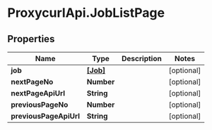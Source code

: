 # ProxycurlApi.JobListPage

## Properties

Name | Type | Description | Notes
------------ | ------------- | ------------- | -------------
**job** | [**[Job]**](Job.md) |  | [optional] 
**nextPageNo** | **Number** |  | [optional] 
**nextPageApiUrl** | **String** |  | [optional] 
**previousPageNo** | **Number** |  | [optional] 
**previousPageApiUrl** | **String** |  | [optional] 


